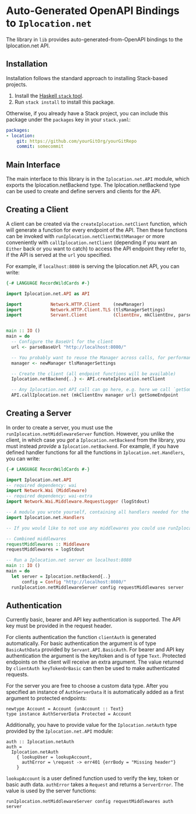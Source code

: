 # Auto-Generated OpenAPI Bindings to `Iplocation.net`

The library in `lib` provides auto-generated-from-OpenAPI bindings to the Iplocation.net API.

## Installation

Installation follows the standard approach to installing Stack-based projects.

1. Install the [Haskell `stack` tool](http://docs.haskellstack.org/en/stable/README).
2. Run `stack install` to install this package.

Otherwise, if you already have a Stack project, you can include this package under the `packages` key in your `stack.yaml`:
```yaml
packages:
- location:
    git: https://github.com/yourGitOrg/yourGitRepo
    commit: somecommit
```

## Main Interface

The main interface to this library is in the `Iplocation.net.API` module, which exports the Iplocation.netBackend type. The Iplocation.netBackend
type can be used to create and define servers and clients for the API.

## Creating a Client

A client can be created via the `createIplocation.netClient` function, which will generate a function for every endpoint of the API.
Then these functions can be invoked with `runIplocation.netClientWithManager` or more conveniently with `callIplocation.netClient`
(depending if you want an `Either` back or you want to catch) to access the API endpoint they refer to, if the API is served
at the `url` you specified.

For example, if `localhost:8080` is serving the Iplocation.net API, you can write:

```haskell
{-# LANGUAGE RecordWildCards #-}

import Iplocation.net.API as API

import           Network.HTTP.Client     (newManager)
import           Network.HTTP.Client.TLS (tlsManagerSettings)
import           Servant.Client          (ClientEnv, mkClientEnv, parseBaseUrl)


main :: IO ()
main = do
  -- Configure the BaseUrl for the client
  url <- parseBaseUrl "http://localhost:8080/"

  -- You probably want to reuse the Manager across calls, for performance reasons
  manager <- newManager tlsManagerSettings

  -- Create the client (all endpoint functions will be available)
  Iplocation.netBackend{..} <- API.createIplocation.netClient

  -- Any Iplocation.net API call can go here, e.g. here we call `getSomeEndpoint`
  API.callIplocation.net (mkClientEnv manager url) getSomeEndpoint
```

## Creating a Server

In order to create a server, you must use the `runIplocation.netMiddlewareServer` function. However, you unlike the client, in which case you *got* a `Iplocation.netBackend`
from the library, you must instead *provide* a `Iplocation.netBackend`. For example, if you have defined handler functions for all the
functions in `Iplocation.net.Handlers`, you can write:

```haskell
{-# LANGUAGE RecordWildCards #-}

import Iplocation.net.API
-- required dependency: wai
import Network.Wai (Middleware)
-- required dependency: wai-extra
import Network.Wai.Middleware.RequestLogger (logStdout)

-- A module you wrote yourself, containing all handlers needed for the Iplocation.netBackend type.
import Iplocation.net.Handlers

-- If you would like to not use any middlewares you could use runIplocation.netServer instead

-- Combined middlewares
requestMiddlewares :: Middleware
requestMiddlewares = logStdout

-- Run a Iplocation.net server on localhost:8080
main :: IO ()
main = do
  let server = Iplocation.netBackend{..}
      config = Config "http://localhost:8080/"
  runIplocation.netMiddlewareServer config requestMiddlewares server
```

## Authentication

Currently basic, bearer and API key authentication is supported. The API key must be provided
in the request header.

For clients authentication the function `clientAuth` is generated automatically. For basic
authentication the argument is of type `BasicAuthData` provided by `Servant.API.BasicAuth`.
For bearer and API key authentication the argument is the key/token and is of type `Text`.
Protected endpoints on the client will receive an extra argument. The value returned by
`clientAuth keyTokenOrBasic` can then be used to make authenticated requests.

For the server you are free to choose a custom data type. After you specified an instance of
`AuthServerData` it is automatically added as a first argument to protected endpoints:

```
newtype Account = Account {unAccount :: Text}
type instance AuthServerData Protected = Account
```

Additionally, you have to provide value for the `Iplocation.netAuth` type provided by the
`Iplocation.net.API` module:

```
auth :: Iplocation.netAuth
auth =
  Iplocation.netAuth
    { lookupUser = lookupAccount,
      authError = \request -> err401 {errBody = "Missing header"}
    }
```

`lookupAccount` is a user defined function used to verify the key, token or basic auth data.
`authError` takes a `Request` and returns a `ServerError`. The value is used by the server
functions:

```
runIplocation.netMiddlewareServer config requestMiddlewares auth server
```
